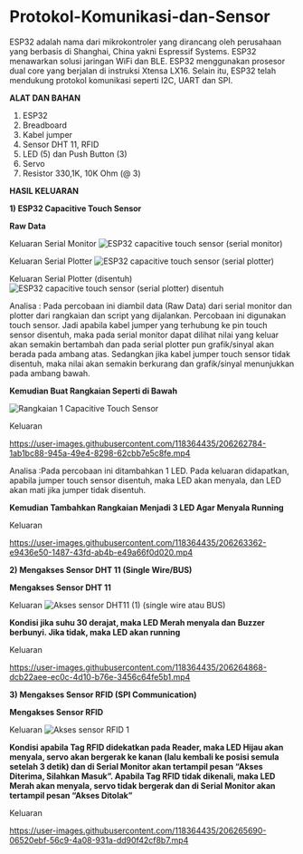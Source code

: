# Protokol-Komunikasi-dan-Sensor

ESP32 adalah nama dari mikrokontroler yang dirancang oleh perusahaan yang berbasis di Shanghai, China yakni Espressif Systems. ESP32 menawarkan solusi jaringan WiFi dan BLE. ESP32 menggunakan prosesor dual core yang berjalan di instruksi Xtensa LX16. Selain itu, ESP32 telah mendukung protokol komunikasi seperti I2C, UART dan SPI.

**ALAT DAN BAHAN**
1) ESP32
2) Breadboard
3) Kabel jumper
4) Sensor DHT 11, RFID
5) LED (5) dan Push Button (3)
6) Servo
7) Resistor 330,1K, 10K Ohm (@ 3)

**HASIL KELUARAN**

**1) ESP32 Capacitive Touch Sensor**

**Raw Data**

Keluaran Serial Monitor
![ESP32 capacitive touch sensor (serial monitor)](https://user-images.githubusercontent.com/118364435/206261314-8de300af-fe98-4e43-bf56-384c46bd8b1d.jpeg)

Keluaran Serial Plotter
![ESP32 capacitive touch sensor (serial plotter)](https://user-images.githubusercontent.com/118364435/206261668-a6dbc3b5-83bd-4f4f-9a5f-58a3c701b6a7.jpeg)

Keluaran Serial Plotter (disentuh)
![ESP32 capacitive touch sensor (serial plotter) disentuh](https://user-images.githubusercontent.com/118364435/206261734-b1ba2eef-1255-4720-9054-9243f330ed98.jpeg)

Analisa : Pada percobaan ini diambil data (Raw Data) dari serial monitor dan plotter dari rangkaian dan script yang dijalankan. Percobaan ini digunakan touch sensor. Jadi apabila kabel jumper yang terhubung ke pin touch sensor disentuh, maka pada serial monitor dapat dilihat nilai yang keluar akan semakin bertambah dan pada serial plotter pun grafik/sinyal akan berada pada ambang atas. Sedangkan jika kabel jumper touch sensor tidak disentuh, maka nilai akan semakin berkurang dan grafik/sinyal menunjukkan pada ambang bawah.

**Kemudian Buat Rangkaian Seperti di Bawah**

![Rangkaian 1 Capacitive Touch Sensor](https://user-images.githubusercontent.com/118364435/206262185-fbc98031-c34f-4397-90c3-f707922a080b.PNG)

Keluaran


https://user-images.githubusercontent.com/118364435/206262784-1ab1bc88-945a-49e4-8298-62cbb7e5c8fe.mp4


Analisa :Pada percobaan ini ditambahkan 1 LED. Pada keluaran didapatkan, apabila jumper touch sensor disentuh, maka LED akan menyala, dan LED akan mati jika jumper tidak disentuh. 

**Kemudian Tambahkan Rangkaian Menjadi 3 LED Agar Menyala Running**

Keluaran


https://user-images.githubusercontent.com/118364435/206263362-e9436e50-1487-43fd-ab4b-e49a66f0d020.mp4



**2) Mengakses Sensor DHT 11 (Single Wire/BUS)**

**Mengakses Sensor DHT 11**

Keluaran 
![Akses sensor DHT11 (1) (single wire atau BUS)](https://user-images.githubusercontent.com/118364435/206264192-1ff59998-10e4-4afa-822a-ddcc60898d74.jpeg)

**Kondisi jika suhu 30 derajat, maka LED Merah menyala dan Buzzer berbunyi. Jika tidak, maka LED akan running**

Keluaran 


https://user-images.githubusercontent.com/118364435/206264868-dcb22aee-ec0c-4d10-b76e-3456c64fe5b1.mp4



**3) Mengakses Sensor RFID (SPI Communication)**

**Mengakses Sensor RFID**

Keluaran 
![Akses sensor RFID 1](https://user-images.githubusercontent.com/118364435/206265429-c641a849-9094-476e-98c7-f76a90b19270.jpeg)

**Kondisi apabila Tag RFID didekatkan pada Reader, maka LED Hijau akan menyala, servo akan bergerak ke kanan (lalu kembali ke posisi semula setelah 3 detik) dan di Serial Monitor akan tertampil pesan “Akses Diterima, Silahkan Masuk”. Apabila Tag RFID tidak dikenali, maka LED Merah akan menyala, servo tidak bergerak dan di Serial Monitor akan tertampil pesan “Akses Ditolak”**

Keluaran 


https://user-images.githubusercontent.com/118364435/206265690-06520ebf-56c9-4a08-931a-dd90f42cf8b7.mp4
